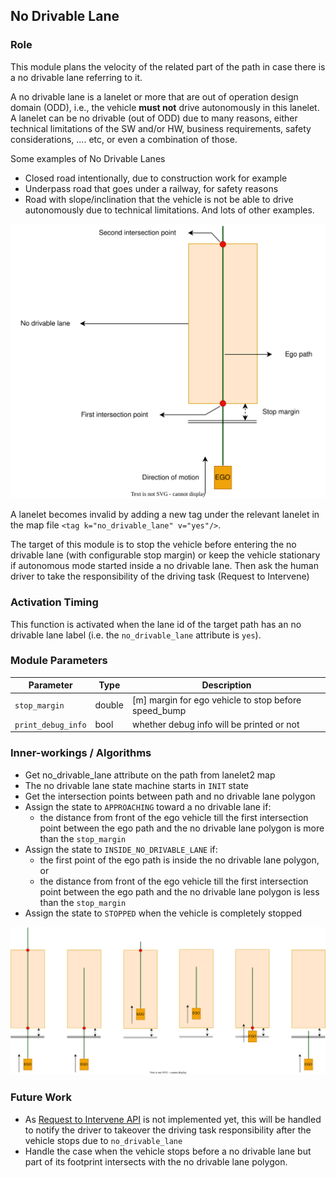 ## No Drivable Lane

### Role

This module plans the velocity of the related part of the path in case there is a no drivable lane referring to it.

A no drivable lane is a lanelet or more that are out of operation design domain (ODD), i.e., the vehicle **must not** drive autonomously in this lanelet.  
A lanelet can be no drivable (out of ODD) due to many reasons, either technical limitations of the SW and/or HW, business requirements, safety considerations, .... etc, or even a combination of those.

Some examples of No Drivable Lanes

- Closed road intentionally, due to construction work for example
- Underpass road that goes under a railway, for safety reasons
- Road with slope/inclination that the vehicle is not be able to drive autonomously due to technical limitations. And lots of other examples.

![no-drivable-lane-design.svg](./docs/no_drivable_lane_design.svg)

A lanelet becomes invalid by adding a new tag under the relevant lanelet in the map file `<tag k="no_drivable_lane" v="yes"/>`.

The target of this module is to stop the vehicle before entering the no drivable lane (with configurable stop margin) or keep the vehicle stationary if autonomous mode started inside a no drivable lane. Then ask the human driver to take the responsibility of the driving task (Request to Intervene)

### Activation Timing

This function is activated when the lane id of the target path has an no drivable lane label (i.e. the `no_drivable_lane` attribute is `yes`).

### Module Parameters

| Parameter          | Type   | Description                                          |
| ------------------ | ------ | ---------------------------------------------------- |
| `stop_margin`      | double | [m] margin for ego vehicle to stop before speed_bump |
| `print_debug_info` | bool   | whether debug info will be printed or not            |

### Inner-workings / Algorithms

- Get no_drivable_lane attribute on the path from lanelet2 map
- The no drivable lane state machine starts in `INIT` state
- Get the intersection points between path and no drivable lane polygon
- Assign the state to `APPROACHING` toward a no drivable lane if:
  - the distance from front of the ego vehicle till the first intersection point between the ego path and the no drivable lane polygon is more than the `stop_margin`
- Assign the state to `INSIDE_NO_DRIVABLE_LANE` if:
  - the first point of the ego path is inside the no drivable lane polygon, or
  - the distance from front of the ego vehicle till the first intersection point between the ego path and the no drivable lane polygon is less than the `stop_margin`
- Assign the state to `STOPPED` when the vehicle is completely stopped

![no_drivable_lane_scenarios.svg](./docs/no_drivable_lane_scenarios.svg)

### Future Work

- As [Request to Intervene API](https://github.com/autowarefoundation/autoware/issues/3487) is not implemented yet, this will be handled to notify the driver to takeover the driving task responsibility after the vehicle stops due to `no_drivable_lane`
- Handle the case when the vehicle stops before a no drivable lane but part of its footprint intersects with the no drivable lane polygon.
